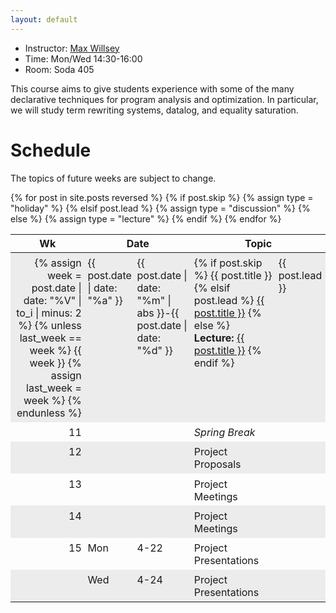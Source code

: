 ```yaml
---
layout: default
---
```


- Instructor: [Max Willsey](https://mwillsey.com)
- Time: Mon/Wed 14:30-16:00
- Room: Soda 405

This course aims to give students experience with some of the many
 declarative techniques for program analysis and optimization.
In particular, we will study term rewriting systems, datalog, and equality saturation.

# Schedule

The topics of future weeks are subject to change.

<table style="border-spacing: 0">
  <thead>
    <tr>
      <th>Wk</th>
      <th colspan="2">Date</th>
      <th colspan="3">Topic</th>
    </tr>
  </thead>
  <style>
    tr { vertical-align: top; }
    td { padding: 0.4em 0.3em 0.3em; }
    tbody tr:nth-child(odd) {background-color: #00000011;}
    td:nth-child(1) { text-align: right; }
    td:nth-child(2) { padding-right: 0; }
    .holiday td:nth-child(4) { font-style: italic; }
    /* .lecture td:nth-child(4) { font-weight: bold; } */
  </style>
{% for post in site.posts reversed %}
  {% if post.skip %}
    {% assign type = "holiday" %}
  {% elsif post.lead %}
    {% assign type = "discussion" %}
  {% else %}
    {% assign type = "lecture" %}
  {% endif %}
  <tr class="{{ type }}">
    <td>
      {% assign week = post.date | date: "%V" | to_i | minus: 2 %}
      {% unless last_week == week %}
        {{ week }}
        {% assign last_week = week %}
      {% endunless %}
    </td>
    <td>{{ post.date | date: "%a" }}</td>
    <td>{{ post.date | date: "%m" | abs }}-{{ post.date | date: "%d" }}</td>
    <td>
      {% if post.skip %}
        {{ post.title }}
      {% elsif post.lead %}
        <a href="{{ post.url | relative_url}}">{{ post.title }}</a>
      {% else %}
        <b>Lecture:</b> <a href="{{ post.url | relative_url}}">{{ post.title }}</a>
      {% endif %}
    </td>
    <td>
      {{ post.lead }}
    </td>
  </tr>
{% endfor %}
  <tr class="holiday">
    <td>11</td>
    <td></td>
    <td></td>
    <td>Spring Break</td>
  </tr>
  <tr class="">
    <td>12</td>
    <td></td>
    <td></td>
    <td>Project Proposals</td>
    <td></td>
  </tr>
  <tr class="">
    <td>13</td>
    <td></td>
    <td></td>
    <td>Project Meetings</td>
    <td></td>
  </tr>
  <tr class="">
    <td>14</td>
    <td></td>
    <td></td>
    <td>Project Meetings</td>
    <td></td>
  </tr>
  <tr class="">
    <td>15</td>
    <td>Mon</td>
    <td>4-22</td>
    <td>Project Presentations</td>
    <td></td>
  </tr>
  <tr class="">
    <td></td>
    <td>Wed</td>
    <td>4-24</td>
    <td>Project Presentations</td>
    <td></td>
  </tr>
</table>
